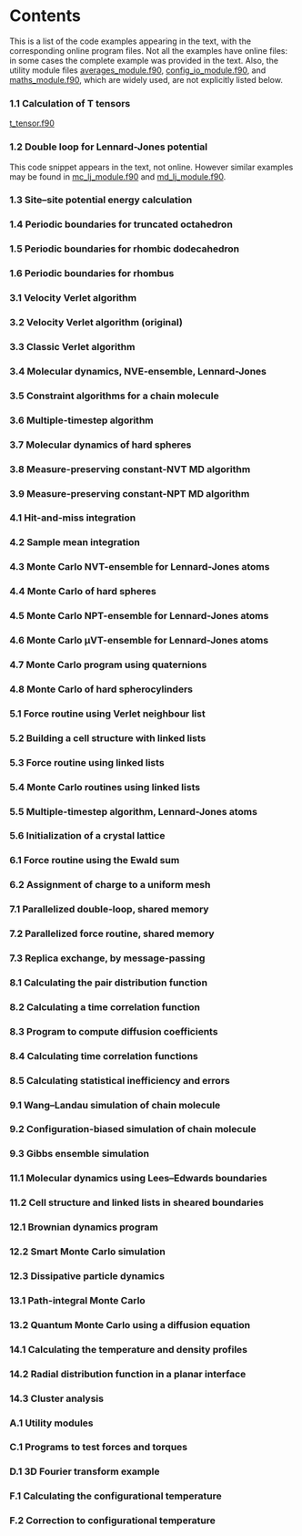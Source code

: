 # Contents
This is a list of the code examples appearing in the text,
with the corresponding online program files.
Not all the examples have online files:
in some cases the complete example was provided in the text.
Also, the utility module files
[averages_module.f90](averages_module.f90),
[config_io_module.f90](config_io_module.f90), and
[maths_module.f90](maths_module.f90),
which are widely used,
are not explicitly listed below.

### 1.1 Calculation of T tensors
[t_tensor.f90](t_tensor.f90)

### 1.2 Double loop for Lennard-Jones potential
This code snippet appears in the text, not online.
However similar examples may be found in
[mc_lj_module.f90](mc_lj_module.f90) and
[md_lj_module.f90](md_lj_module.f90).

### 1.3 Site–site potential energy calculation
### 1.4 Periodic boundaries for truncated octahedron
### 1.5 Periodic boundaries for rhombic dodecahedron
### 1.6 Periodic boundaries for rhombus
### 3.1 Velocity Verlet algorithm
### 3.2 Velocity Verlet algorithm (original)
### 3.3 Classic Verlet algorithm
### 3.4 Molecular dynamics, NVE-ensemble, Lennard-Jones
### 3.5 Constraint algorithms for a chain molecule
### 3.6 Multiple-timestep algorithm
### 3.7 Molecular dynamics of hard spheres
### 3.8 Measure-preserving constant-NVT MD algorithm
### 3.9 Measure-preserving constant-NPT MD algorithm
### 4.1 Hit-and-miss integration
### 4.2 Sample mean integration
### 4.3 Monte Carlo NVT-ensemble for Lennard-Jones atoms
### 4.4 Monte Carlo of hard spheres
### 4.5 Monte Carlo NPT-ensemble for Lennard-Jones atoms
### 4.6 Monte Carlo &mu;VT-ensemble for Lennard-Jones atoms
### 4.7 Monte Carlo program using quaternions
### 4.8 Monte Carlo of hard spherocylinders
### 5.1 Force routine using Verlet neighbour list
### 5.2 Building a cell structure with linked lists
### 5.3 Force routine using linked lists
### 5.4 Monte Carlo routines using linked lists
### 5.5 Multiple-timestep algorithm, Lennard-Jones atoms
### 5.6 Initialization of a crystal lattice
### 6.1 Force routine using the Ewald sum
### 6.2 Assignment of charge to a uniform mesh
### 7.1 Parallelized double-loop, shared memory
### 7.2 Parallelized force routine, shared memory
### 7.3 Replica exchange, by message-passing
### 8.1 Calculating the pair distribution function
### 8.2 Calculating a time correlation function
### 8.3 Program to compute diffusion coefficients
### 8.4 Calculating time correlation functions
### 8.5 Calculating statistical inefficiency and errors
### 9.1 Wang–Landau simulation of chain molecule
### 9.2 Configuration-biased simulation of chain molecule
### 9.3 Gibbs ensemble simulation
### 11.1 Molecular dynamics using Lees–Edwards boundaries
### 11.2 Cell structure and linked lists in sheared boundaries
### 12.1 Brownian dynamics program
### 12.2 Smart Monte Carlo simulation
### 12.3 Dissipative particle dynamics
### 13.1 Path-integral Monte Carlo
### 13.2 Quantum Monte Carlo using a diffusion equation
### 14.1 Calculating the temperature and density profiles
### 14.2 Radial distribution function in a planar interface
### 14.3 Cluster analysis
### A.1 Utility modules
### C.1 Programs to test forces and torques
### D.1 3D Fourier transform example
### F.1 Calculating the configurational temperature
### F.2 Correction to configurational temperature
